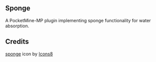 ## Sponge

A PocketMine-MP plugin implementing sponge functionality for water absorption.

## Credits

<a target="_blank" href="https://icons8.com/icon/BADrGJ5K0bGW/sponge">sponge</a> icon by <a target="_blank" href="https://icons8.com">Icons8</a>